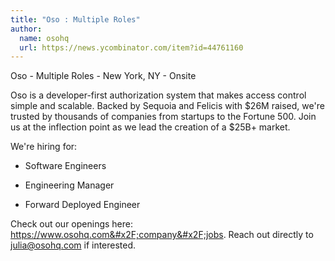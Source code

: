 ```yaml
---
title: "Oso : Multiple Roles"
author:
  name: osohq
  url: https://news.ycombinator.com/item?id=44761160
---
```

Oso - Multiple Roles - New York, NY - Onsite

Oso is a developer-first authorization system that makes access control simple and scalable. Backed by Sequoia and Felicis with $26M raised, we&#x27;re trusted by thousands of companies from startups to the Fortune 500. Join us at the inflection point as we lead the creation of a $25B+ market.

We&#x27;re hiring for:

- Software Engineers

- Engineering Manager

- Forward Deployed Engineer

Check out our openings here: <a href="https:&#x2F;&#x2F;www.osohq.com&#x2F;company&#x2F;jobs" rel="nofollow">https:&#x2F;&#x2F;www.osohq.com&#x2F;company&#x2F;jobs</a>. Reach out directly to julia@osohq.com if interested.
<JobApplication />
